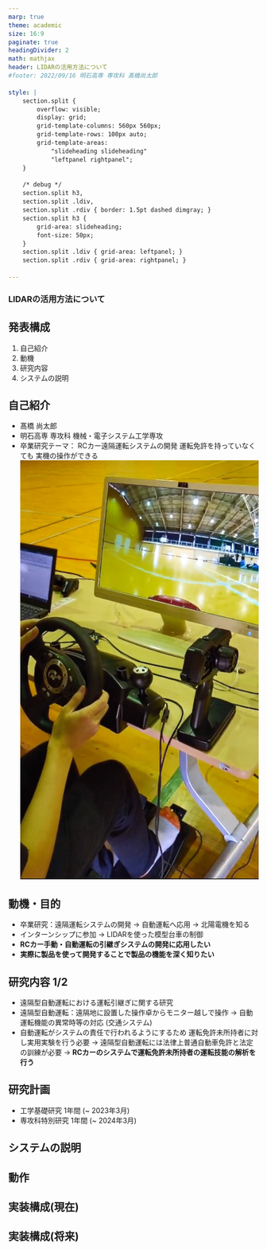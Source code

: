 ```yaml
---
marp: true
theme: academic
size: 16:9
paginate: true
headingDivider: 2
math: mathjax
header: LIDARの活用方法について
#footer: 2022/09/16 明石高専 専攻科 髙橋尚太郎

style: |
    section.split {
        overflow: visible;
        display: grid;
        grid-template-columns: 560px 560px;
        grid-template-rows: 100px auto;
        grid-template-areas: 
            "slideheading slideheading"
            "leftpanel rightpanel";
    }

    /* debug */
    section.split h3, 
    section.split .ldiv, 
    section.split .rdiv { border: 1.5pt dashed dimgray; }
    section.split h3 {
        grid-area: slideheading;
        font-size: 50px;
    }
    section.split .ldiv { grid-area: leftpanel; }
    section.split .rdiv { grid-area: rightpanel; }

---
```


### LIDARの活用方法について
<!--
_class: lead
_paginate: false
_header: ""
-->

## 発表構成
<!--
header:
-->
1. 自己紹介
2. 動機
3. 研究内容
4. システムの説明

## 自己紹介
<!--
header: ""
-->
- 髙橋 尚太郎
- 明石高専 専攻科
機械・電子システム工学専攻
- 卒業研究テーマ：
RCカー遠隔運転システムの開発
運転免許を持っていなくても
実機の操作ができる
![bg right:45% w:400](./img/remote.jpg)

## 動機・目的
<!--
header: ""
-->
- 卒業研究：遠隔運転システムの開発
→ 自動運転へ応用 → 北陽電機を知る
- インターンシップに参加
→ LIDARを使った模型台車の制御
- **RCカー手動・自動運転の引継ぎシステムの開発に応用したい**
- **実際に製品を使って開発することで製品の機能を深く知りたい**

## 研究内容 1/2

- 遠隔型自動運転における運転引継ぎに関する研究
- 遠隔型自動運転：遠隔地に設置した操作卓からモニター越しで操作 → 自動運転機能の異常時等の対応 (交通システム)
- 自動運転がシステムの責任で行われるようにするため
運転免許未所持者に対し実用実験を行う必要
→ 遠隔型自動運転には法律上普通自動車免許と法定の訓練が必要
→ **RCカーのシステムで運転免許未所持者の運転技能の解析を行う**


## 研究計画
  - 工学基礎研究 1年間 (~ 2023年3月)
  - 専攻科特別研究 1年間 (~ 2024年3月)

## システムの説明

## 動作

## 実装構成(現在)



## 実装構成(将来)